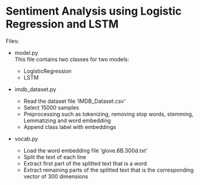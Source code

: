 # Sentiment Analysis using Logistic Regression and LSTM

Files:
- model.py
  <br> This file contains two classes for two models:
  - LogisticRegression
  - LSTM
 
- imdb_dataset.py
  - Read the dataset file ‘IMDB_Dataset.csv’ 
  - Select 15000 samples
  - Preprocessing such as tokenizing, removing stop words, stemming, Lemmatizing and word embedding
  - Append class label with embeddings

- vocab.py
  -	Load the word embedding file ‘glove.6B.300d.txt’
  -	Split the text of each line 
  - Extract first part of the splitted text that is a word
  - Extract remaining parts of the splitted text that is the corresponding vector of 300 dimensions
